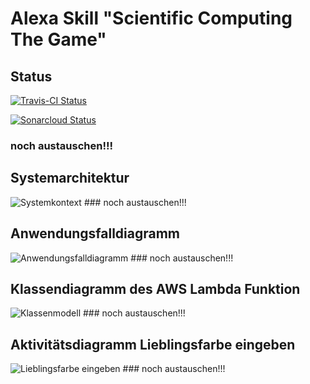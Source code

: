 # Alexa Skill "Scientific Computing The Game"

## Status
[![Travis-CI Status](https://api.travis-ci.org/sweIhm-ws2018-19/skillproject-di-4.svg?branch=master)](https://travis-ci.org/sweIhm-ws2018-19/skillproject-di-4)

[![Sonarcloud Status](https://sonarcloud.io/api/project_badges/measure?project=sweIhm_ws2018_19:lieblingsfarbe&metric=alert_status)](https://sonarcloud.io/dashboard?id=sweIhm_ws2018_19:lieblingsfarbe)
### noch austauschen!!!

## Systemarchitektur
<img src="images/SystemkontextAlexaSkill.png" alt="Systemkontext" class="inline"/>
### noch austauschen!!!

## Anwendungsfalldiagramm
<img src="images/AlexaSkill_Anwendungsfalldiagramm.png" alt="Anwendungsfalldiagramm" class="inline"/>
### noch austauschen!!!


## Klassendiagramm des AWS Lambda Funktion
<img src="images/LieblingsfarbeSkillKlassenmodell.png" alt="Klassenmodell" class="inline"/>
### noch austauschen!!!


## Aktivitätsdiagramm Lieblingsfarbe eingeben
<img src="images/AlexaSkill_Aktivitätsdiagramm.png" alt="Lieblingsfarbe eingeben" class="inline"/>
### noch austauschen!!!
